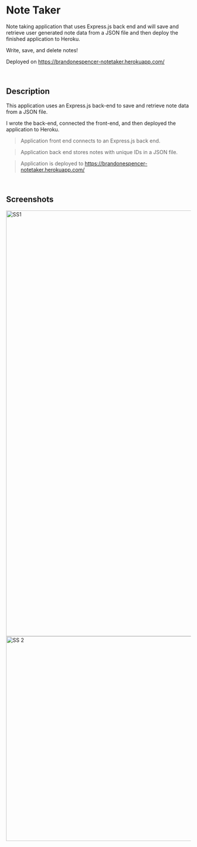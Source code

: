 #  Note Taker 

Note taking application that uses Express.js back end and will save and retrieve user generated note data from a JSON file and then deploy the finished application to Heroku.

Write, save, and delete notes! 

Deployed on https://brandonespencer-notetaker.herokuapp.com/



<br>

## Description
This application uses an Express.js back-end to save and retrieve note data from a JSON file.

I wrote the back-end, connected the front-end, and then deployed the application to Heroku.

> Application front end connects to an Express.js back end.

> Application back end stores notes with unique IDs in a JSON file.

> Application is deployed to https://brandonespencer-notetaker.herokuapp.com/

<br>


## Screenshots



<img width="1162" alt="SS1" src="https://user-images.githubusercontent.com/46231696/154835884-99f1a8a8-9a8a-473d-9ebd-f9b30ba527c3.png">

<img width="559" alt="SS 2" src="https://user-images.githubusercontent.com/46231696/154835890-07c00be6-5ac8-49f9-9287-7d34afa0ff1e.png">





